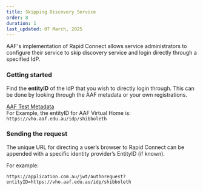 ```yaml
---
title: Skipping Discovery Service
order: 8
duration: 1
last_updated: 07 March, 2025
---
```


AAF's implementation of Rapid Connect allows service administrators to configure their service to skip discovery service and login directly through a specified IdP.

### Getting started


Find the **entityID** of the IdP that you wish to directly login through. This can be done by looking through the AAF metadata or your own registrations.

<a href="https://md.test.aaf.edu.au/" class="btn btn-outline-primary mb-3">AAF Test Metadata</a>
<br>
For Example, the entityID for AAF Virtual Home is: `https://vho.aaf.edu.au/idp/shibboleth`


### Sending the request

The unique URL for directing a user’s browser to Rapid Connect can be appended with a specific identity provider’s EntityID (if known).

For example:

`https://application.com.au/jwt/authnrequest?entityID=https://vho.aaf.edu.au/idp/shibboleth`